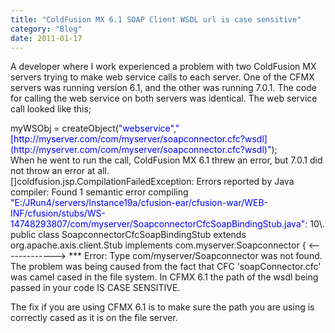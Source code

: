 ```yaml
---
title: "ColdFusion MX 6.1 SOAP Client WSDL url is case sensitive"
category: "Blog"
date: 2011-01-17
---
```



A developer where I work experienced a problem with two ColdFusion MX servers trying to make web service calls to each server. One of the CFMX servers was running version 6.1, and the other was running 7.0.1\. The code for calling the web service on both servers was identical. The web service call looked like this;

<div class="code">myWSObj = createObject(<font color="BLUE">"webservice"</font>,<font color="BLUE">"[http://myserver.com/com/myserver/soapconnector.cfc?wsdl](http://myserver.com/com/myserver/soapconnector.cfc?wsdl)"</font>);</div>
When he went to run the call, ColdFusion MX 6.1 threw an error, but 7.0.1 did not throw an error at all.

<div class="code">[]coldfusion.jsp.CompilationFailedException: Errors reported by Java compiler: Found 1 semantic error compiling <font color="BLUE">"E:/JRun4/servers/Instance19a/cfusion-ear/cfusion-war/WEB-INF/cfusion/stubs/WS-14748293807/com/myserver/SoapconnectorCfcSoapBindingStub.java"</font>: 10\. public class SoapconnectorCfcSoapBindingStub extends org.apache.axis.client.Stub implements com.myserver.Soapconnector { <-------------> *** Error: Type com/myserver/Soapconnector was not found.</div>
The problem was being caused from the fact that CFC 'soapConnector.cfc' was camel cased in the file system. In CFMX 6.1 the path of the wsdl being passed in your code IS CASE SENSITIVE.

The fix if you are using CFMX 6.1 is to make sure the path you are using is correctly cased as it is on the file server.